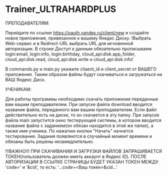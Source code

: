 # Trainer_ULTRAHARDPLUS

ПРЕПОДАВАТЕЛЯМ:

Перейдите по ссылке https://oauth.yandex.ru/client/new и создайте новое приложение, привязанное к вашему Янедкс Диску.
!Выбрать Web-сервис и в Redirect-URL выбрать URL для мгновенной авторизации. 
В строке Доступ к данным обязательно прописываем login:email, login:info, login:birthday, cloud_api:disk.app_folder, cloud_api:disk.read, cloud_api:disk.write и cloud_api:disk.info!

В commands.py и main.py укажите cliaent_id и client_secret от ВАШЕГО приложения.
Таким образом файлы будут скачиваться и загружаться на ВАШ Яндекс Диск.


УЧЕНИКАМ:

Для работы программы необходимо скачать приложения переданные вам вашим преподавателем.
При запуске файла download вводится название файла, переданного вам вашим преподавателем. Если файл действительно есть на диске, то он скачается в эту папку.
При запуске файла main запустится окно тестирующей системы, в котором вводится название файла с заданием(он обязан находится в этой же папке), 
а также имя ученика. По нажатию кнопки "Начать" начнется тестирование. Задания появляются в случайный момент времени и обязаны быть решены незамедлительно.


!!!ВАЖНО!!!
ПРИ СКАЧИВАНИИ И ЗАГРУЗКИ ФАЙЛОВ ЗАПРАШИВАЕТСЯ ТОКЕН(пользователь должен иметь аккаунт в Яндекс ID).
ПОСЛЕ АВТОРИЗАЦИИ В ССЫЛКЕ СТРАНИЦЫ БУДЕТ УКАЗАН ТОКЕН МЕЖДУ 'code=' и '&cid', то есть:
'...code=<Ваш токен>&cid...'
